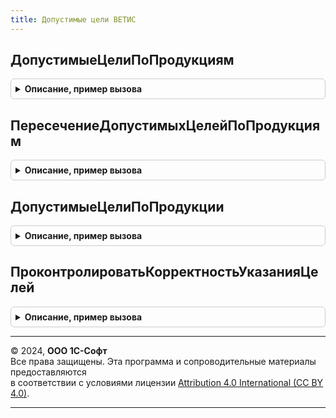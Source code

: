 ```yaml
---
title: Допустимые цели ВЕТИС
---
```



## ДопустимыеЦелиПоПродукциям
<details style="margin: 1em 0; padding: 0.5em; border: 1px solid #ccc; border-radius: 6px;">

<summary style="font-weight: bold; cursor: pointer;">Описание, пример вызова</summary>

```bsl

// Возвращает дерево значений со списком допустимых целей по каждой продукции
//
// Параметры:
//  МассивПродукции	 - Массив - Массив продукции документа
//
// Возвращаемое значение:
//  ДеревоЗначений - дерево доступных целей с группировкой по продукции
//
Функция ДопустимыеЦелиПоПродукциям(МассивПродукции) Экспорт
```

Пример вызова
```bsl
Результат = ДопустимыеЦелиВЕТИС.ДопустимыеЦелиПоПродукциям(МассивПродукции) 
```
</details>

## ПересечениеДопустимыхЦелейПоПродукциям
<details style="margin: 1em 0; padding: 0.5em; border: 1px solid #ccc; border-radius: 6px;">

<summary style="font-weight: bold; cursor: pointer;">Описание, пример вызова</summary>

```bsl

// Возвращает пересечение множеств допустимых целей по каждой продукции
//
// Параметры:
//  МассивПродукции	 - Массив - Массив продукции документа.
//
// Возвращаемое значение:
//  Массив - массив допустимых целей.
//
Функция ПересечениеДопустимыхЦелейПоПродукциям(МассивПродукции, НизкокачественнаяПродукция) Экспорт
```

Пример вызова
```bsl
Результат = ДопустимыеЦелиВЕТИС.ПересечениеДопустимыхЦелейПоПродукциям(МассивПродукции, НизкокачественнаяПродукция) 
```
</details>

## ДопустимыеЦелиПоПродукции
<details style="margin: 1em 0; padding: 0.5em; border: 1px solid #ccc; border-radius: 6px;">

<summary style="font-weight: bold; cursor: pointer;">Описание, пример вызова</summary>

```bsl

// Возвращает массив допустимых целей по единственной переданной продукции
//
// Параметры:
//   Продукция - СправочникСсылка.ПродукцияВЕТИС - продукция, по которой необходимо получить цели
//   ДеревоКэш - ДеревоЗначений, Неопределено - дерево с кэшем полученных ранее целей
//   НизкокачественнаяПродукция - Булево, Неопределено - отбор по качеству продукции
//
// Возвращаемое значение:
//  Массив - массив допустимых целей
//
Функция ДопустимыеЦелиПоПродукции(Продукция, ДеревоКэш, НизкокачественнаяПродукция = Неопределено) Экспорт
```

Пример вызова
```bsl
Результат = ДопустимыеЦелиВЕТИС.ДопустимыеЦелиПоПродукции(Продукция, ДеревоКэш, НизкокачественнаяПродукция);
```
</details>

## ПроконтролироватьКорректностьУказанияЦелей
<details style="margin: 1em 0; padding: 0.5em; border: 1px solid #ccc; border-radius: 6px;">

<summary style="font-weight: bold; cursor: pointer;">Описание, пример вызова</summary>

```bsl

// Контролирует корректность указания целей в табличной части
//
// Параметры:
//  Объект	 - ДокументОбъект.* - проверяемый документ
//  Отказ	 - Булево - отказ проверки
//
Процедура ПроконтролироватьКорректностьУказанияЦелей(Объект, Отказ) Экспорт
```

Пример вызова
```bsl
ДопустимыеЦелиВЕТИС.ПроконтролироватьКорректностьУказанияЦелей(Объект, Отказ) 
```
</details>

---

© 2024, **ООО 1С-Софт**  
Все права защищены. Эта программа и сопроводительные материалы предоставляются  
в соответствии с условиями лицензии [Attribution 4.0 International (CC BY 4.0)](https://creativecommons.org/licenses/by/4.0/legalcode).

---
